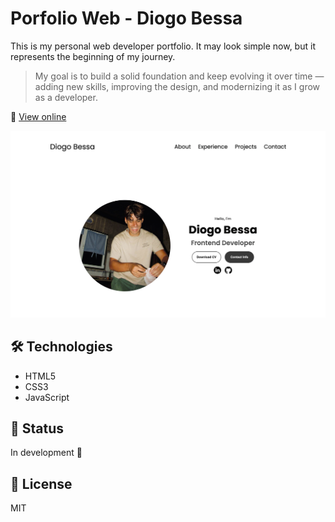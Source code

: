 # Porfolio Web - Diogo Bessa

This is my personal web developer portfolio. It may look simple now, but it represents the beginning of my journey.

> My goal is to build a solid foundation and keep evolving it over time — adding new skills, improving the design, and modernizing it as I grow as a developer.

🔗 [View online](https://bessaportfolio.netlify.app)

![Website PrintScreen](./assets/preview.png)


## 🛠️ Technologies
- HTML5
- CSS3
- JavaScript

## 📌 Status
In development 🚧

## 📄 License
MIT

